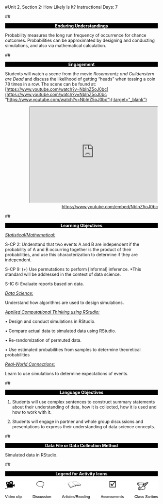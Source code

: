 #Unit 2, Section 2: How Likely Is It?
Instructional Days: 7

##<p style="background: black; color: white; text-align: center;">**Enduring Understandings**</p>
Probability measures the long run frequency of occurrence for chance outcomes. Probabilities can be
approximated by designing and conducting simulations, and also via mathematical calculation.

##<p style="background: black; color: white; text-align: center;">**Engagement**</p>
Students will watch a scene from the movie *Rosencrantz and Guildenstern are Dead* and discuss the
likelihood of getting “heads” when tossing a coin 78 times in a row. The scene can be found at:
[https://www.youtube.com/watch?v=NbInZ5oJ0bc](https://www.youtube.com/watch?v=NbInZ5oJ0bc "https://www.youtube.com/watch?v=NbInZ5oJ0bc"){:target="_blank"}

  <div align="right"><iframe width="420" height="315"
  src="https://www.youtube.com/embed/NbInZ5oJ0bc" allowfullscreen>
  </iframe><br><a href="https://www.youtube.com/embed/NbInZ5oJ0bc">https://www.youtube.com/embed/NbInZ5oJ0bc</a></div>

##<p style="background: black; color: white; text-align: center;">**Learning Objectives**</p>
<ins>*Statistical/Mathematical:*</ins>

S-CP 2: Understand that two events A and B are independent if the probability of A and B occurring
together is the product of their probabilities, and use this characterization to determine if they are
independent.

S-CP 9: (+) Use permutations to perform [informal] inference.
\*This standard will be addressed in the context of data science.

S-IC 6: Evaluate reports based on data.

<ins>*Data Science:*</ins>

Understand how algorithms are used to design simulations.

<ins>*Applied Computational Thinking using RStudio:*</ins>

• Design and conduct simulations in RStudio.

• Compare actual data to simulated data using RStudio.

• Re-randomization of permuted data.

• Use estimated probabilities from samples to determine theoretical probabilities

<ins>*Real-World Connections:*</ins>

Learn to use simulations to determine expectations of events.

##<p style="background: black; color: white; text-align: center;">**Language Objectives**</p>
1. Students will use complex sentences to construct summary statements about their understanding of
data, how it is collected, how it is used and how to work with it.

2. Students will engage in partner and whole group discussions and presentations to express their
understanding of data science concepts.

##<p style="background: black; color: white; text-align: center;">**Data File or Data Collection Method**</p>
Simulated data in RStudio.

##<p style="background: black; color: white; text-align: center;">**Legend for Activity Icons**</p>
![legend](../img/legend.png)